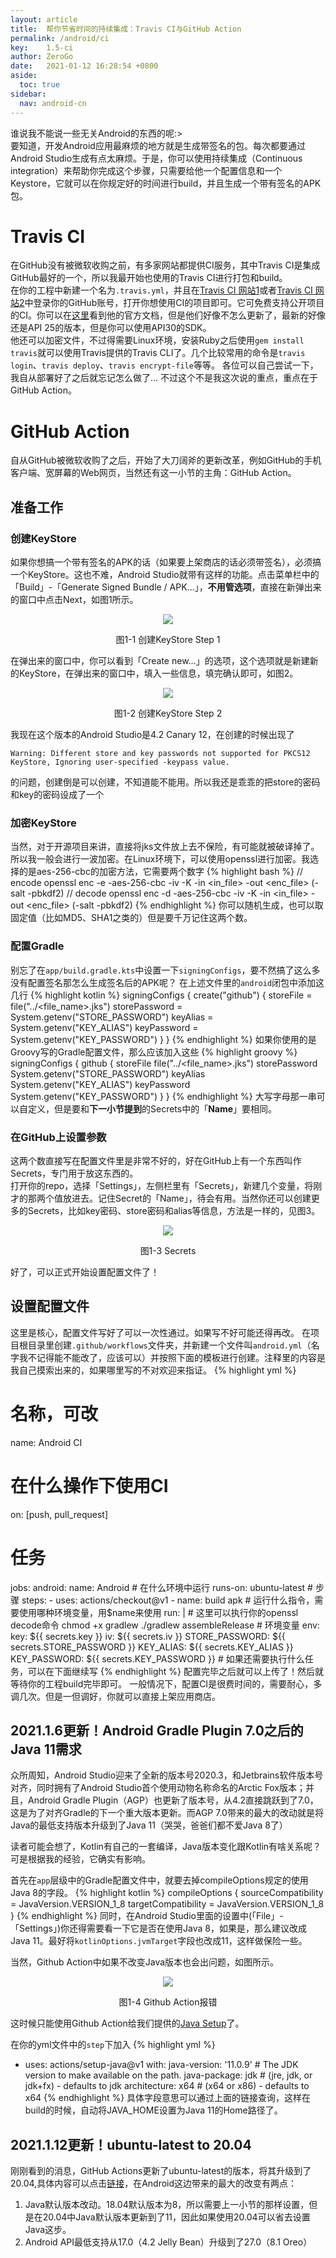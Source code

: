 ```yaml
---
layout: article
title:  帮你节省时间的持续集成：Travis CI与GitHub Action
permalink: /android/ci
key:    1.5-ci
author: ZeroGo
date:   2021-01-12 16:28:54 +0800
aside:
  toc: true
sidebar:
  nav: android-cn
---
```

谁说我不能说一些无关Android的东西的呢:>  
要知道，开发Android应用最麻烦的地方就是生成带签名的包。每次都要通过Android Studio生成有点太麻烦。于是，你可以使用持续集成（Continuous integration）来帮助你完成这个步骤，只需要给他一个配置信息和一个Keystore，它就可以在你规定好的时间进行build，并且生成一个带有签名的APK包。
# Travis CI
在GitHub没有被微软收购之前，有多家网站都提供CI服务，其中Travis CI是集成GitHub最好的一个，所以我最开始也使用的Travis CI进行打包和build。  
在你的工程中新建一个名为``.travis.yml``，并且在[Travis CI 网站1](https://travis-ci.org/)或者[Travis CI 网站2](https://travis-ci.com/)中登录你的GitHub账号，打开你想使用CI的项目即可。它可免费支持公开项目的CI。你可以在[这里](https://docs.travis-ci.com/user/languages/android)看到他的官方文档，但是他们好像不怎么更新了，最新的好像还是API 25的版本，但是你可以使用API30的SDK。  
他还可以加密文件，不过得需要Linux环境，安装Ruby之后使用``gem install travis``就可以使用Travis提供的Travis CLI了。几个比较常用的命令是``travis login``、``travis deploy``、``travis encrypt-file``等等。  各位可以自己尝试一下，我自从部署好了之后就忘记怎么做了...
不过这个不是我这次说的重点，重点在于GitHub Action。
# GitHub Action
自从GitHub被微软收购了之后，开始了大刀阔斧的更新改革，例如GitHub的手机客户端、宽屏幕的Web网页，当然还有这一小节的主角：GitHub Action。
## 准备工作
### 创建KeyStore
如果你想搞一个带有签名的APK的话（如果要上架商店的话必须带签名），必须搞一个KeyStore。这也不难，Android Studio就带有这样的功能。点击菜单栏中的「Build」-「Generate Signed Bundle / APK...」，**不用管选项**，直接在新弹出来的窗口中点击Next，如图1所示。

<p align="center"><img src="../assets/articles_imgs/android/1-1.webp"></p>

<div align="center">图1-1 创建KeyStore Step 1</div>

在弹出来的窗口中，你可以看到「Create new...」的选项，这个选项就是新建新的KeyStore，在弹出来的窗口中，填入一些信息，填完确认即可，如图2。

<p align="center"><img src="../assets/articles_imgs/android/1-2.webp"></p>

<div align="center">图1-2 创建KeyStore Step 2</div>

我现在这个版本的Android Studio是4.2 Canary 12，在创建的时候出现了  

```
Warning: Different store and key passwords not supported for PKCS12 KeyStore, Ignoring user-specified -keypass value.
```
的问题，创建倒是可以创建，不知道能不能用。所以我还是乖乖的把store的密码和key的密码设成了一个
### 加密KeyStore
当然，对于开源项目来讲，直接将jks文件放上去不保险，有可能就被破译掉了。所以我一般会进行一波加密。在Linux环境下，可以使用openssl进行加密。我选择的是aes-256-cbc的加密方法，它需要两个数字
{% highlight bash %}
// encode
openssl enc -e -aes-256-cbc -iv <value1> -K <value2> -in <in_file> -out <enc_file> (-salt -pbkdf2)
// decode
openssl enc -d -aes-256-cbc -iv <value1> -K <value2> -in <in_file> -out <enc_file> (-salt -pbkdf2)
{% endhighlight %}
你可以随机生成，也可以取固定值（比如MD5、SHA1之类的）但是要千万记住这两个数。
### 配置Gradle
别忘了在``app/build.gradle.kts``中设置一下``signingConfigs``，要不然搞了这么多没有配置签名那怎么生成签名后的APK呢？
在上述文件里的``android``闭包中添加这几行
{% highlight kotlin %}
signingConfigs {
    create("github") {
        storeFile = file("../<file_name>.jks")
        storePassword = System.getenv("STORE_PASSWORD")
        keyAlias = System.getenv("KEY_ALIAS")
        keyPassword = System.getenv("KEY_PASSWORD")
    }
}
{% endhighlight %}
如果你使用的是Groovy写的Gradle配置文件，那么应该加入这些
{% highlight groovy %}
signingConfigs {
    github {
        storeFile file("../<file_name>.jks")
        storePassword System.getenv("STORE_PASSWORD")
        keyAlias System.getenv("KEY_ALIAS")
        keyPassword System.getenv("KEY_PASSWORD")
    }
}
{% endhighlight %}
大写字母那一串可以自定义，但是要和**下一小节提到**的Secrets中的「**Name**」要相同。

### 在GitHub上设置参数
这两个数直接写在配置文件里是非常不好的，好在GitHub上有一个东西叫作Secrets，专门用于放这东西的。  
打开你的repo，选择「Settings」，左侧栏里有「Secrets」，新建几个变量，将刚才的那两个值放进去。记住Secret的「Name」，待会有用。当然你还可以创建更多的Secrets，比如key密码、store密码和alias等信息，方法是一样的，见图3。

<p align="center"><img src="../assets/articles_imgs/android/1-3.webp"></p>

<div align="center">图1-3 Secrets</div>

好了，可以正式开始设置配置文件了！

## 设置配置文件
这里是核心，配置文件写好了可以一次性通过。如果写不好可能还得再改。
在项目根目录里创建``.github/workflows``文件夹，并新建一个文件叫``android.yml``（名字我不记得能不能改了，应该可以）并按照下面的模板进行创建。注释里的内容是我自己摸索出来的，如果哪里写的不对欢迎来指证。
{% highlight yml %}
# 名称，可改
name: Android CI
# 在什么操作下使用CI
on: [push, pull_request]
# 任务
jobs:
  android:
    name: Android
    # 在什么环境中运行
    runs-on: ubuntu-latest
    # 步骤
    steps:
    - uses: actions/checkout@v1
    - name: build apk
      # 运行什么指令，需要使用哪种环境变量，用$name来使用
      run: |
        # 这里可以执行你的openssl decode命令
        chmod +x gradlew
        ./gradlew assembleRelease
      # 环境变量
      env:
        key: ${{ secrets.key }}
        iv: ${{ secrets.iv }}
        STORE_PASSWORD: ${{ secrets.STORE_PASSWORD }}
        KEY_ALIAS: ${{ secrets.KEY_ALIAS }}
        KEY_PASSWORD: ${{ secrets.KEY_PASSWORD }}
    # 如果还需要执行什么任务，可以在下面继续写
{% endhighlight %}
配置完毕之后就可以上传了！然后就等待你的工程build完毕即可。
一般情况下，配置CI是很费时间的，需要耐心，多调几次。但是一但调好，你就可以直接上架应用商店。
## 2021.1.6更新！Android Gradle Plugin 7.0之后的Java 11需求
众所周知，Android Studio迎来了全新的版本号2020.3，和Jetbrains软件版本号对齐，同时拥有了Android Studio首个使用动物名称命名的Arctic Fox版本；并且，Android Gradle Plugin（AGP）也更新了版本号，从4.2直接跳跃到了7.0，这是为了对齐Gradle的下一个重大版本更新。而AGP 7.0带来的最大的改动就是将Java的最低支持版本升级到了Java 11（哭哭，爸爸们都不爱Java 8了）

读者可能会想了，Kotlin有自己的一套编译，Java版本变化跟Kotlin有啥关系呢？可是根据我的经验，它确实有影响。

首先在``app``层级中的Gradle配置文件中，就要去掉compileOptions规定的使用Java 8的字段。
{% highlight kotlin %}
compileOptions {
  sourceCompatibility = JavaVersion.VERSION_1_8
  targetCompatibility = JavaVersion.VERSION_1_8
}
{% endhighlight %}
同时，在Android Studio里面的设置中(「File」-「Settings」)你还得需要看一下它是否在使用Java 8，如果是，那么建议改成Java 11。最好将``kotlinOptions.jvmTarget``字段也改成11，这样做保险一些。

当然，Github Action中如果不改变Java版本也会出问题，如图所示。

<p align="center"><img src="../assets/articles_imgs/android/1-4.webp"></p>

<div align="center">图1-4 Github Action报错</div>

这时候只能使用Github Action给我们提供的[Java Setup](https://github.com/actions/setup-java)了。

在你的yml文件中的``step``下加入
{% highlight yml %}
- uses: actions/setup-java@v1
  with:
    java-version: '11.0.9' # The JDK version to make available on the path.
    java-package: jdk # (jre, jdk, or jdk+fx) - defaults to jdk
    architecture: x64 # (x64 or x86) - defaults to x64
{% endhighlight %}
具体字段意思可以通过上面的链接查询，这样在build的时候，自动将JAVA_HOME设置为Java 11的Home路径了。

## 2021.1.12更新！ubuntu-latest to 20.04
刚刚看到的消息，GitHub Actions更新了ubuntu-latest的版本，将其升级到了20.04,具体内容可以点击[链接](https://github.com/actions/virtual-environments/issues/1816)，在Android这边带来的最大的改变有两点：
1. Java默认版本改动。18.04默认版本为8，所以需要上一小节的那样设置，但是在20.04中Java默认版本更新到了11，因此如果使用20.04可以省去设置Java这步。
2. Android API最低支持从17.0（4.2 Jelly Bean）升级到了27.0（8.1 Oreo）
